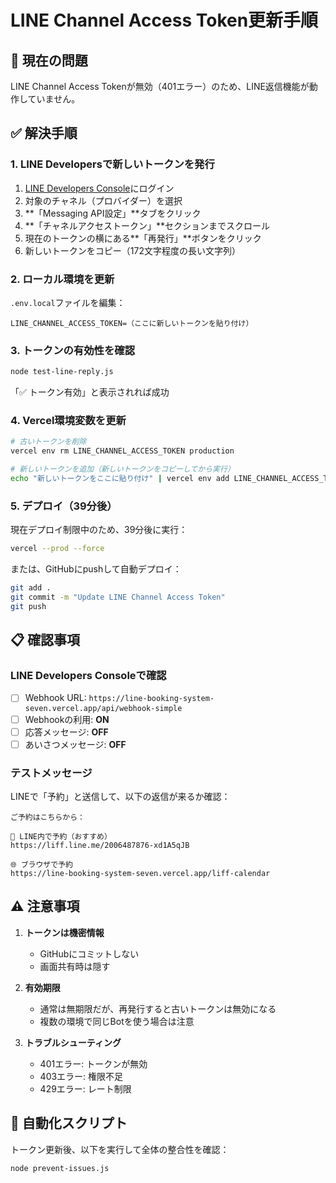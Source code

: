 # LINE Channel Access Token更新手順

## 🚨 現在の問題
LINE Channel Access Tokenが無効（401エラー）のため、LINE返信機能が動作していません。

## ✅ 解決手順

### 1. LINE Developersで新しいトークンを発行

1. [LINE Developers Console](https://developers.line.biz/)にログイン
2. 対象のチャネル（プロバイダー）を選択
3. **「Messaging API設定」**タブをクリック
4. **「チャネルアクセストークン」**セクションまでスクロール
5. 現在のトークンの横にある**「再発行」**ボタンをクリック
6. 新しいトークンをコピー（172文字程度の長い文字列）

### 2. ローカル環境を更新

`.env.local`ファイルを編集：
```
LINE_CHANNEL_ACCESS_TOKEN=（ここに新しいトークンを貼り付け）
```

### 3. トークンの有効性を確認

```bash
node test-line-reply.js
```

「✅ トークン有効」と表示されれば成功

### 4. Vercel環境変数を更新

```bash
# 古いトークンを削除
vercel env rm LINE_CHANNEL_ACCESS_TOKEN production

# 新しいトークンを追加（新しいトークンをコピーしてから実行）
echo "新しいトークンをここに貼り付け" | vercel env add LINE_CHANNEL_ACCESS_TOKEN production --force
```

### 5. デプロイ（39分後）

現在デプロイ制限中のため、39分後に実行：
```bash
vercel --prod --force
```

または、GitHubにpushして自動デプロイ：
```bash
git add .
git commit -m "Update LINE Channel Access Token"
git push
```

## 📋 確認事項

### LINE Developers Consoleで確認
- [ ] Webhook URL: `https://line-booking-system-seven.vercel.app/api/webhook-simple`
- [ ] Webhookの利用: **ON**
- [ ] 応答メッセージ: **OFF**
- [ ] あいさつメッセージ: **OFF**

### テストメッセージ
LINEで「予約」と送信して、以下の返信が来るか確認：

```
ご予約はこちらから：

📱 LINE内で予約（おすすめ）
https://liff.line.me/2006487876-xd1A5qJB

🌐 ブラウザで予約
https://line-booking-system-seven.vercel.app/liff-calendar
```

## ⚠️ 注意事項

1. **トークンは機密情報**
   - GitHubにコミットしない
   - 画面共有時は隠す

2. **有効期限**
   - 通常は無期限だが、再発行すると古いトークンは無効になる
   - 複数の環境で同じBotを使う場合は注意

3. **トラブルシューティング**
   - 401エラー: トークンが無効
   - 403エラー: 権限不足
   - 429エラー: レート制限

## 🔧 自動化スクリプト

トークン更新後、以下を実行して全体の整合性を確認：

```bash
node prevent-issues.js
```